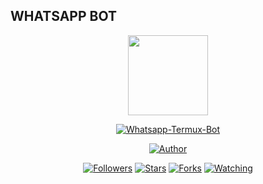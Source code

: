 ## WHATSAPP BOT

<p align="center">
<img src="https://avatars2.githubusercontent.com/u/70950474?s=400&u=6c56f74017c9eed3cc75b29367c06be0c3839bda&v=4" width="128" height="128"/>
</p>
<p align="center">
<a href="#"><img title="Whatsapp-Termux-Bot" src="https://img.shields.io/badge/Whatsapp Termux Bot-green?colorA=%23ff0000&colorB=%23017e40&style=for-the-badge"></a>
</p>
<p align="center">
<a href="https://github.com/ben-dev2609"><img title="Author" src="https://img.shields.io/badge/Author-Ebenezer-red.svg?style=for-the-badge&logo=github"></a>
</p>
<p align="center">
<a href="https://github.com/ben-dev2609/followers"><img title="Followers" src="https://img.shields.io/github/followers/ben-dev2609?color=blue&style=flat-square"></a>
<a href="https://github.com/ben-dev2609/whatsapp-bott/stargazers/"><img title="Stars" src="https://img.shields.io/github/stars/ben-dev2609/whatsapp-bott?color=red&style=flat-square"></a>
<a href="https://github.com/ben-dev2609/whatsapp-bott/network/members"><img title="Forks" src="https://img.shields.io/github/forks/ben-dev2609/whatsapp-bott?color=red&style=flat-square"></a>
<a href="https://github.com/ben-dev2609/whatsapp-bott/watchers"><img title="Watching" src="https://img.shields.io/github/watchers/ben-dev2609/whatsapp-bott?label=Watchers&color=blue&style=flat-square"></a>
</p>
